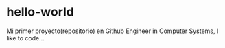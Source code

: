# hello-world
Mi primer proyecto(repositorio) en Github
Engineer in Computer Systems,
I like to code...
